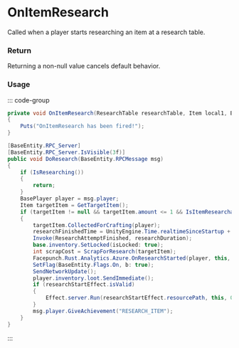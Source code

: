# OnItemResearch
<Badge type="info" text="Item"/>[<Badge type="danger" text="Carbon Compatible"/>](https://github.com/CarbonCommunity/Carbon)[<Badge type="warning" text="Oxide Compatible"/>](https://github.com/OxideMod/Oxide.Rust)
Called when a player starts researching an item at a research table.

### Return
Returning a non-null value cancels default behavior.

### Usage
::: code-group
```csharp [Example]
private void OnItemResearch(ResearchTable researchTable, Item local1, BasePlayer local0)
{
	Puts("OnItemResearch has been fired!");
}
```
```csharp [Source — Assembly-CSharp @ ResearchTable]
[BaseEntity.RPC_Server]
[BaseEntity.RPC_Server.IsVisible(3f)]
public void DoResearch(BaseEntity.RPCMessage msg)
{
	if (IsResearching())
	{
		return;
	}
	BasePlayer player = msg.player;
	Item targetItem = GetTargetItem();
	if (targetItem != null && targetItem.amount <= 1 && IsItemResearchable(targetItem))
	{
		targetItem.CollectedForCrafting(player);
		researchFinishedTime = UnityEngine.Time.realtimeSinceStartup + researchDuration;
		Invoke(ResearchAttemptFinished, researchDuration);
		base.inventory.SetLocked(isLocked: true);
		int scrapCost = ScrapForResearch(targetItem);
		Facepunch.Rust.Analytics.Azure.OnResearchStarted(player, this, targetItem, scrapCost);
		SetFlag(BaseEntity.Flags.On, b: true);
		SendNetworkUpdate();
		player.inventory.loot.SendImmediate();
		if (researchStartEffect.isValid)
		{
			Effect.server.Run(researchStartEffect.resourcePath, this, 0u, UnityEngine.Vector3.zero, UnityEngine.Vector3.zero);
		}
		msg.player.GiveAchievement("RESEARCH_ITEM");
	}
}

```
:::
